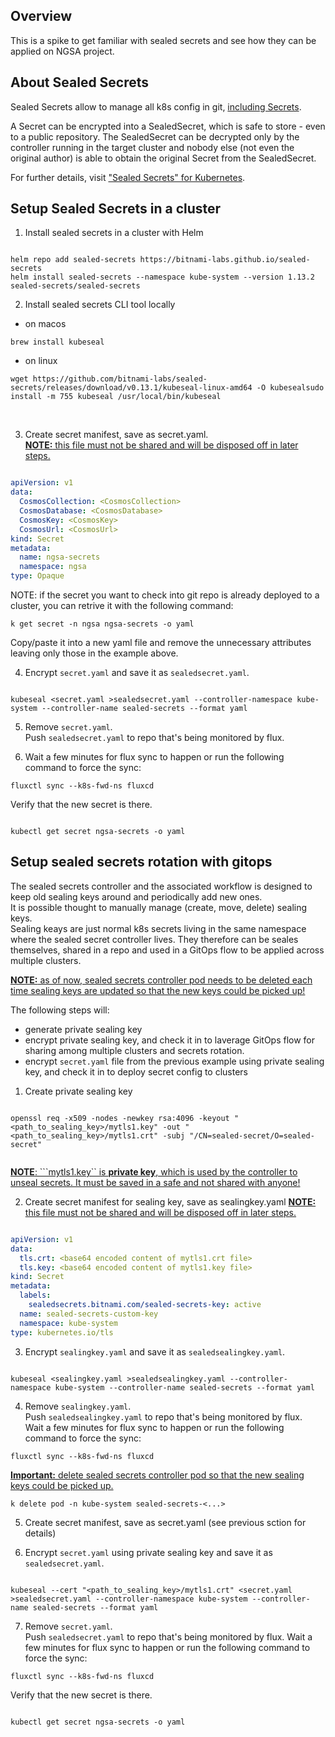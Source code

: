 ## Overview

This is a spike to get familiar with sealed secrets and see how they can be applied on NGSA project.

## About Sealed Secrets
Sealed Secrets allow to manage all k8s config in git, <u>including Secrets</u>.

A Secret can be encrypted into a SealedSecret, which is safe to store - even to a public repository. The SealedSecret can be decrypted only by the controller running in the target cluster and nobody else (not even the original author) is able to obtain the original Secret from the SealedSecret.

For further details, visit ["Sealed Secrets" for Kubernetes](https://github.com/bitnami-labs/sealed-secrets).  

## Setup Sealed Secrets in a cluster

1. Install sealed secrets in a cluster with Helm

<!-- markdown-link-check-disable -->
```

helm repo add sealed-secrets https://bitnami-labs.github.io/sealed-secrets
helm install sealed-secrets --namespace kube-system --version 1.13.2 sealed-secrets/sealed-secrets

```
<!-- markdown-link-check-enable-->

2. Install sealed secrets CLI tool locally
 
- on macos
```
brew install kubeseal
```

- on linux 
```
wget https://github.com/bitnami-labs/sealed-secrets/releases/download/v0.13.1/kubeseal-linux-amd64 -O kubesealsudo install -m 755 kubeseal /usr/local/bin/kubeseal
```
 

3. Create secret manifest, save as secret.yaml.  
<u><b>NOTE:</b> this file must not be shared and will be disposed off in later steps.</u>

```yaml

apiVersion: v1
data:
  CosmosCollection: <CosmosCollection>
  CosmosDatabase: <CosmosDatabase>
  CosmosKey: <CosmosKey>
  CosmosUrl: <CosmosUrl>
kind: Secret
metadata:  
  name: ngsa-secrets
  namespace: ngsa
type: Opaque

```

NOTE: if the secret you want to check into git repo is already deployed to a cluster, you can retrive it with the following command:
```
k get secret -n ngsa ngsa-secrets -o yaml

```
Copy/paste it into a new yaml file and remove the unnecessary attributes leaving only those in the example above.

4. Encrypt ``` secret.yaml ``` and save it as ``` sealedsecret.yaml ```.
```

kubeseal <secret.yaml >sealedsecret.yaml --controller-namespace kube-system --controller-name sealed-secrets --format yaml

```

5. Remove ``` secret.yaml ```.  
Push ```sealedsecret.yaml``` to repo that's being monitored by flux.


6. Wait a few minutes for flux sync to happen or run the following command to force the sync:

```
fluxctl sync --k8s-fwd-ns fluxcd

```

Verify that the new secret is there. 
 
```

kubectl get secret ngsa-secrets -o yaml

```


## Setup sealed secrets rotation with gitops  

The sealed secrets controller and the associated workflow is designed to keep old sealing keys around and periodically add new ones.  
It is possible thought to manually manage (create, move, delete) sealing keys.  
Sealing keays are just normal k8s secrets living in the same namespace where the sealed secret controller lives. They therefore can be seales themselves, shared in a repo and used in a GitOps flow to be applied across multiple clusters.

<u><b>NOTE:</b> as of now, sealed secrets controller pod needs to be deleted each time sealing keys are updated so that the new keys could be picked up!</u>  

The following steps will:
- generate private sealing key
- encrypt private sealing key, and check it in to laverage GitOps flow for sharing among multiple clusters and secrets rotation.
- encrypt ```secret.yaml``` file from the previous example using private sealing key, and check it in to deploy secret config to clusters

1. Create private sealing key 

```

openssl req -x509 -nodes -newkey rsa:4096 -keyout "<path_to_sealing_key>/mytls1.key" -out "<path_to_sealing_key>/mytls1.crt" -subj "/CN=sealed-secret/O=sealed-secret"


```

<u><b>NOTE</b>: ```mytls1.key`` is <b>private key</b>, which is used by the controller to unseal secrets. It must be saved in a safe and not shared with anyone!</u>


2. Create secret manifest for sealing key, save as sealingkey.yaml
<u><b>NOTE:</b> this file must not be shared and will be disposed off in later steps.</u>

```yaml

apiVersion: v1
data:
  tls.crt: <base64 encoded content of mytls1.crt file>
  tls.key: <base64 encoded content of mytls1.key file>
kind: Secret
metadata:
  labels:
    sealedsecrets.bitnami.com/sealed-secrets-key: active
  name: sealed-secrets-custom-key
  namespace: kube-system
type: kubernetes.io/tls

```

3. Encrypt ``` sealingkey.yaml ``` and save it as ``` sealedsealingkey.yaml ```.
```

kubeseal <sealingkey.yaml >sealedsealingkey.yaml --controller-namespace kube-system --controller-name sealed-secrets --format yaml

```

4. Remove ``` sealingkey.yaml ```.  
Push ```sealedsealingkey.yaml``` to repo that's being monitored by flux.  
Wait a few minutes for flux sync to happen or run the following command to force the sync:

```
fluxctl sync --k8s-fwd-ns fluxcd

```

<u><b>Important:</b> delete sealed secrets controller pod so that the new sealing keys could be picked up.</u>

```
k delete pod -n kube-system sealed-secrets-<...>

```

5. Create secret manifest, save as secret.yaml (see previous sction for details)

6. Encrypt ``` secret.yaml ``` using private sealing key and save it as ``` sealedsecret.yaml ```.
```

kubeseal --cert "<path_to_sealing_key>/mytls1.crt" <secret.yaml >sealedsecret.yaml --controller-namespace kube-system --controller-name sealed-secrets --format yaml

```

7. Remove ``` secret.yaml ```.  
Push ```sealedsecret.yaml``` to repo that's being monitored by flux.
Wait a few minutes for flux sync to happen or run the following command to force the sync:

```
fluxctl sync --k8s-fwd-ns fluxcd

```

Verify that the new secret is there. 
 
```

kubectl get secret ngsa-secrets -o yaml

```

